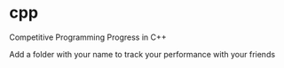# cpp
Competitive Programming Progress in C++

Add a folder with your name to track your performance with your friends
